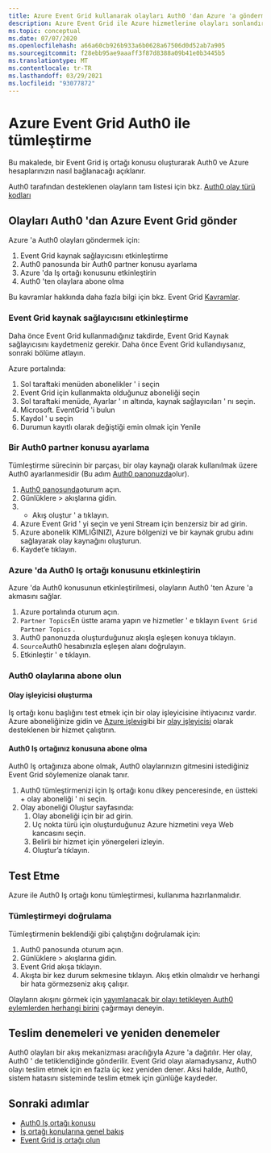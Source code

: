 ```yaml
---
title: Azure Event Grid kullanarak olayları Auth0 'dan Azure 'a gönderme
description: Azure Event Grid ile Azure hizmetlerine olayları sonlandırma Auth0.
ms.topic: conceptual
ms.date: 07/07/2020
ms.openlocfilehash: a66a60cb926b933a6b0628a67506d0d52ab7a905
ms.sourcegitcommit: f28ebb95ae9aaaff3f87d8388a09b41e0b3445b5
ms.translationtype: MT
ms.contentlocale: tr-TR
ms.lasthandoff: 03/29/2021
ms.locfileid: "93077872"
---
```

# <a name="integrate-azure-event-grid-with-auth0"></a>Azure Event Grid Auth0 ile tümleştirme

Bu makalede, bir Event Grid iş ortağı konusu oluşturarak Auth0 ve Azure hesaplarınızın nasıl bağlanacağı açıklanır.

Auth0 tarafından desteklenen olayların tam listesi için bkz. [Auth0 olay türü kodları](https://auth0.com/docs/logs/references/log-event-type-codes)

## <a name="send-events-from-auth0-to-azure-event-grid"></a>Olayları Auth0 'dan Azure Event Grid gönder
Azure 'a Auth0 olayları göndermek için:

1. Event Grid kaynak sağlayıcısını etkinleştirme
1. Auth0 panosunda bir Auth0 partner konusu ayarlama
1. Azure 'da Iş ortağı konusunu etkinleştirin
1. Auth0 'ten olaylara abone olma

Bu kavramlar hakkında daha fazla bilgi için bkz. Event Grid [Kavramlar](concepts.md).

### <a name="enable-event-grid-resource-provider"></a>Event Grid kaynak sağlayıcısını etkinleştirme
Daha önce Event Grid kullanmadığınız takdirde, Event Grid Kaynak sağlayıcısını kaydetmeniz gerekir. Daha önce Event Grid kullandıysanız, sonraki bölüme atlayın.

Azure portalında:
1. Sol taraftaki menüden abonelikler ' i seçin
1. Event Grid için kullanmakta olduğunuz aboneliği seçin
1. Sol taraftaki menüde, Ayarlar ' ın altında, kaynak sağlayıcıları ' nı seçin.
1. Microsoft. EventGrid 'i bulun
1. Kaydol ' u seçin
1. Durumun kayıtlı olarak değiştiği emin olmak için Yenile

### <a name="set-up-an-auth0-partner-topic"></a>Bir Auth0 partner konusu ayarlama
Tümleştirme sürecinin bir parçası, bir olay kaynağı olarak kullanılmak üzere Auth0 ayarlanmesidir (Bu adım [Auth0 panonuzda](https://manage.auth0.com/)olur).

1. [Auth0 panosunda](https://manage.auth0.com/)oturum açın.
1. Günlüklere > akışlarına gidin.
1. + Akış oluştur ' a tıklayın.
1. Azure Event Grid ' yi seçin ve yeni Stream için benzersiz bir ad girin.
1. Azure abonelik KIMLIĞINIZI, Azure bölgenizi ve bir kaynak grubu adını sağlayarak olay kaynağını oluşturun. 
1. Kaydet’e tıklayın.

### <a name="activate-your-auth0-partner-topic-in-azure"></a>Azure 'da Auth0 Iş ortağı konusunu etkinleştirin
Azure 'da Auth0 konusunun etkinleştirilmesi, olayların Auth0 'ten Azure 'a akmasını sağlar.

1. Azure portalında oturum açın.
1. `Partner Topics`En üstte arama yapın ve hizmetler ' e tıklayın `Event Grid Partner Topics` .
1. Auth0 panonuzda oluşturduğunuz akışla eşleşen konuya tıklayın.
1. `Source`Auth0 hesabınızla eşleşen alanı doğrulayın.
1. Etkinleştir ' e tıklayın.

### <a name="subscribe-to-auth0-events"></a>Auth0 olaylarına abone olun

#### <a name="create-an-event-handler"></a>Olay işleyicisi oluşturma
Iş ortağı konu başlığını test etmek için bir olay işleyicisine ihtiyacınız vardır. Azure aboneliğinize gidin ve [Azure işlevi](custom-event-to-function.md)gibi bir [olay işleyicisi](event-handlers.md) olarak desteklenen bir hizmet çalıştırın.

#### <a name="subscribe-to-your-auth0-partner-topic"></a>Auth0 Iş ortağınız konusuna abone olma
Auth0 Iş ortağınıza abone olmak, Auth0 olaylarınızın gitmesini istediğiniz Event Grid söylemenize olanak tanır.

1. Auth0 tümleştirmenizi için Iş ortağı konu dikey penceresinde, en üstteki + olay aboneliği ' ni seçin.
1. Olay aboneliği Oluştur sayfasında:
    1. Olay aboneliği için bir ad girin.
    1. Uç nokta türü için oluşturduğunuz Azure hizmetini veya Web kancasını seçin.
    1. Belirli bir hizmet için yönergeleri izleyin.
    1. Oluştur’a tıklayın.

## <a name="testing"></a>Test Etme
Azure ile Auth0 Iş ortağı konu tümleştirmesi, kullanıma hazırlanmalıdır.

### <a name="verify-the-integration"></a>Tümleştirmeyi doğrulama
Tümleştirmenin beklendiği gibi çalıştığını doğrulamak için:

1. Auth0 panosunda oturum açın.
1. Günlüklere > akışlarına gidin.
1. Event Grid akışa tıklayın.
1. Akışta bir kez durum sekmesine tıklayın. Akış etkin olmalıdır ve herhangi bir hata görmezseniz akış çalışır.

Olayların akışını görmek için [yayımlanacak bir olayı tetikleyen Auth0 eylemlerden herhangi birini](https://auth0.com/docs/logs/references/log-event-type-codes) çağırmayı deneyin.

## <a name="delivery-attempts-and-retries"></a>Teslim denemeleri ve yeniden denemeler
Auth0 olayları bir akış mekanizması aracılığıyla Azure 'a dağıtılır. Her olay, Auth0 ' de tetiklendiğinde gönderilir. Event Grid olayı alamadıysanız, Auth0 olayı teslim etmek için en fazla üç kez yeniden dener. Aksi halde, Auth0, sistem hatasını sisteminde teslim etmek için günlüğe kaydeder.

## <a name="next-steps"></a>Sonraki adımlar

- [Auth0 Iş ortağı konusu](auth0-overview.md)
- [İş ortağı konularına genel bakış](partner-events-overview.md)
- [Event Grid iş ortağı olun](partner-onboarding-overview.md)